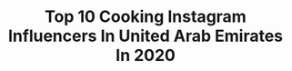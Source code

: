 ---
title: Top 10 Cooking Instagram Influencers In United Arab Emirates In 2020
description: >-
  Find top cooking Instagram influencers in United Arab Emirates in 2020. Most popular hashtags: #foodphotography #instafood #foodblogger #foodporn.
platform: Instagram
profiles:
  - username: "joyfulhomecooking"
    fullname: >-
      Joyce Mrad
    location: "United Arab Emirates"
    followers: 28061
    engagement: 344
    commentsToLikes: 0.093943
    id: ck138wefhicbv0i19f898cdo1
    verified: false
    hashtags: "#healthywaffles, #cookwithjoyce, #vegan, #thrivemags"
  - username: "bongfusion_indianfooduae"
    fullname: >-
      Fusion_Indianfoodie_UAE
    location: "United Arab Emirates"
    followers: 16393
    engagement: 924
    commentsToLikes: 0.028643
    id: ck8t7v8p5i2wh0j78p1awm6nz
    verified: false
    hashtags: "#indianflavours, #koftacurry, #instafood, #abudhabiblogger"
  - username: "suvis_kitchenstory"
    fullname: >-
      Subashvini Kannan
    location: "United Arab Emirates"
    followers: 6575
    engagement: 1351
    commentsToLikes: 0.038438
    id: ck6u25wdjpwid0j712d3j24tm
    verified: false
    hashtags: "#toodtalkindia, #indianfoodphotography, #lndlantoodleez, #indianfoodieez"
  - username: "zainabmsadiq"
    fullname: >-
      zainab
    location: "United Arab Emirates"
    followers: 47229
    engagement: 699
    commentsToLikes: 0.022417
    id: ck0vxg4s8yq6z0i19ecfikicp
    verified: false
    hashtags: "#isolationbaking, #mydailymakeup, #beautybloggersuk, #arket"
  - username: "homemade.me"
    fullname: >-
      Monica Janet
    location: "United Arab Emirates"
    followers: 12571
    engagement: 1278
    commentsToLikes: 0.070686
    id: ck0w1hnjqje9f0i19r4riffec
    verified: false
    hashtags: "#chickengheeroast, #nestle, #orange, #netholifry"
  - username: "paul_estorffe"
    fullname: >-
      Paul Estorffe
    location: "United Arab Emirates"
    followers: 6203
    engagement: 746
    commentsToLikes: 0.105089
    id: ck15rjqxy89e90i19gtpli1oo
    verified: false
    hashtags: "#family, #picoftheday, #tart, #goals"
  - username: "instafunny_manan"
    fullname: >-
      Manan Desai
    location: "United Arab Emirates"
    followers: 59521
    engagement: 708
    commentsToLikes: 0.010945
    id: ck5pwjdzun3d70i114mni37zw
    verified: false
    hashtags: "#music, #focus2020, #happywomensday, #digitalcontent"
  - username: "sandyskitchendxb"
    fullname: >-
      Sandra Boghos-Letayf
    location: "United Arab Emirates"
    followers: 5909
    engagement: 506
    commentsToLikes: 0.155323
    id: ck8t2b1zxyssu0j78tsyec4uc
    verified: false
    hashtags: "#cremecaramel, #custard, #vegetarianrecipe, #feedfeed"
  - username: "maharat.bymaha"
    fullname: >-
      Maha Ali
    location: "United Arab Emirates"
    followers: 7114
    engagement: 458
    commentsToLikes: 0.442456
    id: ck5pw3vozkyxu0i11cu8o4uwl
    verified: false
    hashtags: "#dubaipr, #orangewheels, #paid, #lifestylebloggers"
  - username: "minaalsheikhly"
    fullname: >-
      Mina Al Sheikhly  مينا الشيخلي
    location: "United Arab Emirates"
    followers: 1956152
    engagement: 224
    commentsToLikes: 0.017926
    id: ck5cc16pogj3o0i11419z2f0l
    verified: true
    hashtags: "#quarantine, #sister, #breakfast, #maclipstick"
---